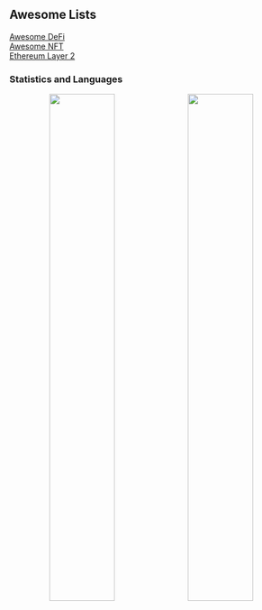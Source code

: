 ## Awesome Lists
[Awesome DeFi](https://github.com/Lucas-Kohorst/awesome-defi)   
[Awesome NFT](https://github.com/Lucas-Kohorst/awesome-nft)   
[Ethereum Layer 2](https://github.com/Lucas-Kohorst/awesome-layer-2)

### Statistics and Languages

 <!-- <p align="center"> 
    <img src="https://github-readme-stats.vercel.app/api?username=Lucas-Kohorst&count_private=true&show_icons=true&theme=buefy" alt="Lucas-Kohorst" width="420"/> 
    <img src="https://github-readme-stats.vercel.app/api/top-langs/?username=Lucas-Kohorst&hide=jupyter%20notebook,html,css&langs_count=8&layout=compact&theme=buefy" alt="Lucas-Kohorst" height="165" />
 </p> -->

<p align="center">
  <img width="48%" src="https://github-readme-stats.vercel.app/api?username=devded&show_icons=true&theme=tokyonight" />
  <img width="48%" src="https://github-readme-streak-stats.herokuapp.com/?user=devded&theme=tokyonight" />
</p>

<!--

For ICON With Text
    https://img.shields.io/badge/HereText-FF9800.svg?&style=for-the-badge&logo=HereIconName&logoColor=white

For Github Stats
    https://github-readme-stats.vercel.app/api?username=Lucas-Kohorst&show_icons=true

For Profile View
    https://komarev.com/ghpvc/?username=Lucas-Kohorst

For Auto Generate
    https://rahuldkjain.github.io/gh-profile-readme-generator/

For County Flag ICOn
    https://www.flaticon.com/

For ICON Idea
    https://simpleicons.org/

-->

<!--
<p align="center">
 <img src="https://github-profile-trophy.vercel.app/?username=Lucas-Kohorst&theme=flat&row=1" alt="Lucas-Kohorst" />
</p>

-->
